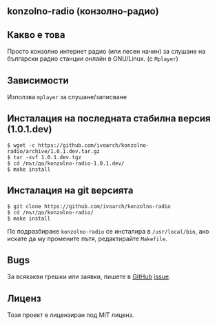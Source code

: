 konzolno-radio (конзолно-радио)
-------------------------------

Какво е това
------------

Просто конзолно интернет радио (или лесен начин) за слушане на български радио станции онлайн в GNU/Linux. (с `Mplayer`)

Зависимости
-----------

Използва `mplayer` за слушане/записване

Инсталация на последната стабилна версия (1.0.1.dev)
---------------------------------------------------

    $ wget -c https://github.com/ivoarch/konzolno-radio/archive/1.0.1.dev.tar.gz
    $ tar -xvf 1.0.1.dev.tgz
    $ cd /път/до/konzolno-radio-1.0.1.dev/
    $ make install

Инсталация на git версията
--------------------------

    $ git clone https://github.com/ivoarch/konzolno-radio
    $ cd /път/до/konzolno-radio/
    $ make install

По подразбиране `konzolno-radio` се инсталира в `/usr/local/bin`, ако искате да му промените пътя, редактирайте `Makefile`.

Bugs
----
За всякакви грешки или заявки, пишете в [GitHub](https://github.com/ivoarch/konzolno-radio) [issue](https://github.com/ivoarch/konzolno-radio/issues).

Лиценз
------
Този проект е лицензиран под MIT лиценз.
